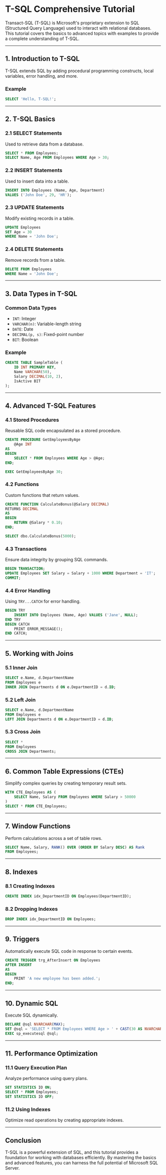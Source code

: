 # T-SQL Comprehensive Tutorial

Transact-SQL (T-SQL) is Microsoft's proprietary extension to SQL (Structured Query Language) used to interact with relational databases. This tutorial covers the basics to advanced topics with examples to provide a complete understanding of T-SQL.

---

## 1. **Introduction to T-SQL**
T-SQL extends SQL by adding procedural programming constructs, local variables, error handling, and more.

### Example
```sql
SELECT 'Hello, T-SQL!';
```
---

## 2. **T-SQL Basics**

### 2.1 SELECT Statements
Used to retrieve data from a database.
```sql
SELECT * FROM Employees;
SELECT Name, Age FROM Employees WHERE Age > 30;
```

### 2.2 INSERT Statements
Used to insert data into a table.
```sql
INSERT INTO Employees (Name, Age, Department)
VALUES ('John Doe', 29, 'HR');
```

### 2.3 UPDATE Statements
Modify existing records in a table.
```sql
UPDATE Employees
SET Age = 30
WHERE Name = 'John Doe';
```

### 2.4 DELETE Statements
Remove records from a table.
```sql
DELETE FROM Employees
WHERE Name = 'John Doe';
```
---

## 3. **Data Types in T-SQL**
### Common Data Types
- `INT`: Integer
- `VARCHAR(n)`: Variable-length string
- `DATE`: Date
- `DECIMAL(p, s)`: Fixed-point number
- `BIT`: Boolean

### Example
```sql
CREATE TABLE SampleTable (
    ID INT PRIMARY KEY,
    Name VARCHAR(50),
    Salary DECIMAL(10, 2),
    IsActive BIT
);
```
---

## 4. **Advanced T-SQL Features**

### 4.1 Stored Procedures
Reusable SQL code encapsulated as a stored procedure.
```sql
CREATE PROCEDURE GetEmployeesByAge
    @Age INT
AS
BEGIN
    SELECT * FROM Employees WHERE Age > @Age;
END;

EXEC GetEmployeesByAge 30;
```

### 4.2 Functions
Custom functions that return values.
```sql
CREATE FUNCTION CalculateBonus(@Salary DECIMAL)
RETURNS DECIMAL
AS
BEGIN
    RETURN @Salary * 0.10;
END;

SELECT dbo.CalculateBonus(5000);
```

### 4.3 Transactions
Ensure data integrity by grouping SQL commands.
```sql
BEGIN TRANSACTION;
UPDATE Employees SET Salary = Salary + 1000 WHERE Department = 'IT';
COMMIT;
```

### 4.4 Error Handling
Using `TRY...CATCH` for error handling.
```sql
BEGIN TRY
    INSERT INTO Employees (Name, Age) VALUES ('Jane', NULL);
END TRY
BEGIN CATCH
    PRINT ERROR_MESSAGE();
END CATCH;
```
---

## 5. **Working with Joins**

### 5.1 Inner Join
```sql
SELECT e.Name, d.DepartmentName
FROM Employees e
INNER JOIN Departments d ON e.DepartmentID = d.ID;
```

### 5.2 Left Join
```sql
SELECT e.Name, d.DepartmentName
FROM Employees e
LEFT JOIN Departments d ON e.DepartmentID = d.ID;
```

### 5.3 Cross Join
```sql
SELECT *
FROM Employees
CROSS JOIN Departments;
```
---

## 6. **Common Table Expressions (CTEs)**
Simplify complex queries by creating temporary result sets.
```sql
WITH CTE_Employees AS (
    SELECT Name, Salary FROM Employees WHERE Salary > 50000
)
SELECT * FROM CTE_Employees;
```
---

## 7. **Window Functions**
Perform calculations across a set of table rows.
```sql
SELECT Name, Salary, RANK() OVER (ORDER BY Salary DESC) AS Rank
FROM Employees;
```
---

## 8. **Indexes**

### 8.1 Creating Indexes
```sql
CREATE INDEX idx_DepartmentID ON Employees(DepartmentID);
```

### 8.2 Dropping Indexes
```sql
DROP INDEX idx_DepartmentID ON Employees;
```
---

## 9. **Triggers**
Automatically execute SQL code in response to certain events.
```sql
CREATE TRIGGER trg_AfterInsert ON Employees
AFTER INSERT
AS
BEGIN
    PRINT 'A new employee has been added.';
END;
```
---

## 10. **Dynamic SQL**
Execute SQL dynamically.
```sql
DECLARE @sql NVARCHAR(MAX);
SET @sql = 'SELECT * FROM Employees WHERE Age > ' + CAST(30 AS NVARCHAR);
EXEC sp_executesql @sql;
```
---

## 11. **Performance Optimization**

### 11.1 Query Execution Plan
Analyze performance using query plans.
```sql
SET STATISTICS IO ON;
SELECT * FROM Employees;
SET STATISTICS IO OFF;
```

### 11.2 Using Indexes
Optimize read operations by creating appropriate indexes.

---

## Conclusion
T-SQL is a powerful extension of SQL, and this tutorial provides a foundation for working with databases efficiently. By mastering the basics and advanced features, you can harness the full potential of Microsoft SQL Server.

